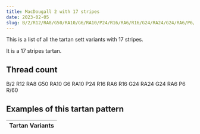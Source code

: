 ```yaml
---
title: MacDougall 2 with 17 stripes
date: 2023-02-05
slug: B/2/R12/RA8/G50/RA10/G6/RA10/P24/R16/RA6/R16/G24/RA24/G24/RA6/P6/R/60
---
```

This is a list of all the tartan sett variants with 17 stripes.

It is a 17 stripes tartan.


## Thread count
B/2 R12 RA8 G50 RA10 G6 RA10 P24 R16 RA6 R16 G24 RA24 G24 RA6 P6 R/60

## Examples of this tartan pattern

| Tartan Variants |
|---------------|
